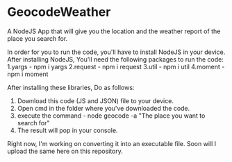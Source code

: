 # GeocodeWeather
A NodeJS App that will give you the location and the weather report of the place you search for.

In order for you to run the code, you'll have to install NodeJS in your device.
After installing NodeJS,
You'll need the following packages to run the code:
1.yargs - npm i yargs
2.request - npm i request
3.util - npm i util
4.moment - npm i moment

After installing these libraries, Do as follows:

1. Download this code (JS and JSON) file to your device.
2. Open cmd in the folder where you've downloaded the code.
3. execute the command - node geocode -a "The place you want to search for"
4. The result will pop in your console.

Right now, I'm working on converting it into an executable file.
Soon will I upload the same here on this repository.
